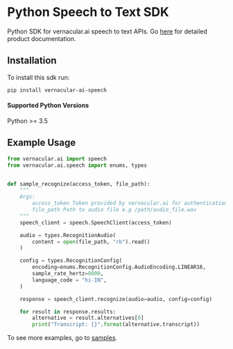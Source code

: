 # Python Speech to Text SDK

Python SDK for vernacular.ai speech to text APIs. Go [here](https://github.com/Vernacular-ai/speech-recognition) for detailed product documentation.

## Installation
To install this sdk run:

```shell
pip install vernacular-ai-speech
```

#### Supported Python Versions

Python >= 3.5

## Example Usage

```python
from vernacular.ai import speech
from vernacular.ai.speech import enums, types


def sample_recognize(access_token, file_path):
    """
    Args:
        access_token Token provided by vernacular.ai for authentication
        file_path Path to audio file e.g /path/audio_file.wav
    """
    speech_client = speech.SpeechClient(access_token)

    audio = types.RecognitionAudio(
        content = open(file_path, "rb").read()
    )

    config = types.RecognitionConfig(
        encoding=enums.RecognitionConfig.AudioEncoding.LINEAR16,
        sample_rate_hertz=8000,
        language_code = "hi-IN",
    )

    response = speech_client.recognize(audio=audio, config=config)

    for result in response.results:
        alternative = result.alternatives[0]
        print("Transcript: {}".format(alternative.transcript))
```

To see more examples, go to [samples](https://github.com/Vernacular-ai/speech-recognition/tree/master/python/samples).